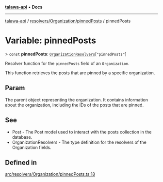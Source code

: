 [**talawa-api**](../../../../README.md) • **Docs**

***

[talawa-api](../../../../modules.md) / [resolvers/Organization/pinnedPosts](../README.md) / pinnedPosts

# Variable: pinnedPosts

\> `const` **pinnedPosts**: [`OrganizationResolvers`](../../../../types/generatedGraphQLTypes/type-aliases/OrganizationResolvers.md)\[`"pinnedPosts"`\]

Resolver function for the `pinnedPosts` field of an `Organization`.

This function retrieves the posts that are pinned by a specific organization.

## Param

The parent object representing the organization. It contains information about the organization, including the IDs of the posts that are pinned.

## See

 - Post - The Post model used to interact with the posts collection in the database.
 - OrganizationResolvers - The type definition for the resolvers of the Organization fields.

## Defined in

[src/resolvers/Organization/pinnedPosts.ts:18](https://github.com/PalisadoesFoundation/talawa-api/blob/67d017fd9312183a6b2bae1b160bc814f56ab5c2/src/resolvers/Organization/pinnedPosts.ts#L18)
